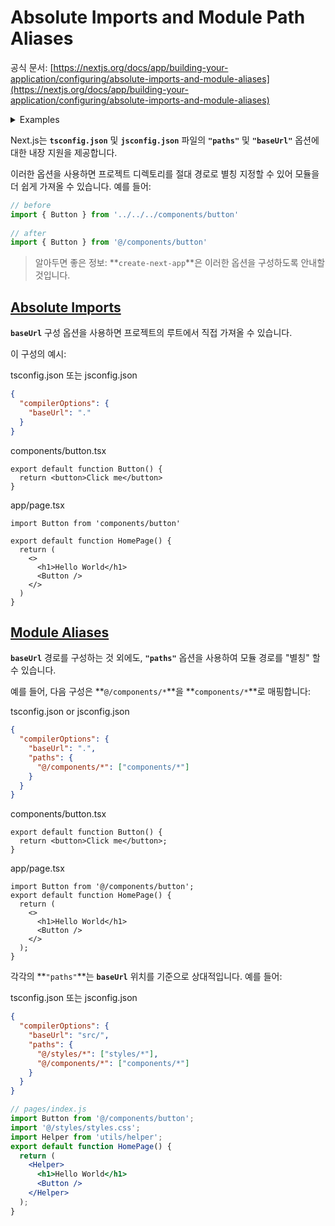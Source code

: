 # Absolute Imports and Module Path Aliases

공식 문서: [https://nextjs.org/docs/app/building-your-application/configuring/absolute-imports-and-module-aliases](https://nextjs.org/docs/app/building-your-application/configuring/absolute-imports-and-module-aliases)

<details>
    <summary>Examples</summary>
    <div markdown="1">
    <a href="https://github.com/vercel/next.js/tree/canary/examples/with-absolute-imports" target="_blank">- Absolute Imports and Aliases
    </a>
    </div>
</details>

Next.js는 **`tsconfig.json`** 및 **`jsconfig.json`** 파일의 **`"paths"`** 및 **`"baseUrl"`** 옵션에 대한 내장 지원을 제공합니다.

이러한 옵션을 사용하면 프로젝트 디렉토리를 절대 경로로 별칭 지정할 수 있어 모듈을 더 쉽게 가져올 수 있습니다. 예를 들어:

```jsx
// before
import { Button } from '../../../components/button'
 
// after
import { Button } from '@/components/button'
```

> 알아두면 좋은 정보: **`create-next-app`**은 이러한 옵션을 구성하도록 안내할 것입니다.
> 

## **[Absolute Imports](https://nextjs.org/docs/app/building-your-application/configuring/absolute-imports-and-module-aliases#absolute-imports)**

**`baseUrl`** 구성 옵션을 사용하면 프로젝트의 루트에서 직접 가져올 수 있습니다.

이 구성의 예시:

tsconfig.json 또는 jsconfig.json

```json
{
  "compilerOptions": {
    "baseUrl": "."
  }
}
```

components/button.tsx

```tsx
export default function Button() {
  return <button>Click me</button>
}
```

app/page.tsx

```tsx
import Button from 'components/button'
 
export default function HomePage() {
  return (
    <>
      <h1>Hello World</h1>
      <Button />
    </>
  )
}
```

## **[Module Aliases](https://nextjs.org/docs/app/building-your-application/configuring/absolute-imports-and-module-aliases#module-aliases)**

**`baseUrl`** 경로를 구성하는 것 외에도, **`"paths"`** 옵션을 사용하여 모듈 경로를 "별칭" 할 수 있습니다.

예를 들어, 다음 구성은 **`@/components/*`**을 **`components/*`**로 매핑합니다:

tsconfig.json or jsconfig.json

```json
{
  "compilerOptions": {
    "baseUrl": ".",
    "paths": {
      "@/components/*": ["components/*"]
    }
  }
}
```

components/button.tsx

```tsx
export default function Button() {
  return <button>Click me</button>;
}
```

app/page.tsx

```tsx
import Button from '@/components/button';
export default function HomePage() {
  return (
    <>
      <h1>Hello World</h1>
      <Button />
    </>
  );
}
```

각각의 **`"paths"`**는 **`baseUrl`** 위치를 기준으로 상대적입니다. 예를 들어:

 tsconfig.json 또는 jsconfig.json
```json
{
  "compilerOptions": {
    "baseUrl": "src/",
    "paths": {
      "@/styles/*": ["styles/*"],
      "@/components/*": ["components/*"]
    }
  }
}
```

```jsx
// pages/index.js
import Button from '@/components/button';
import '@/styles/styles.css';
import Helper from 'utils/helper';
export default function HomePage() {
  return (
    <Helper>
      <h1>Hello World</h1>
      <Button />
    </Helper>
  );
}
```